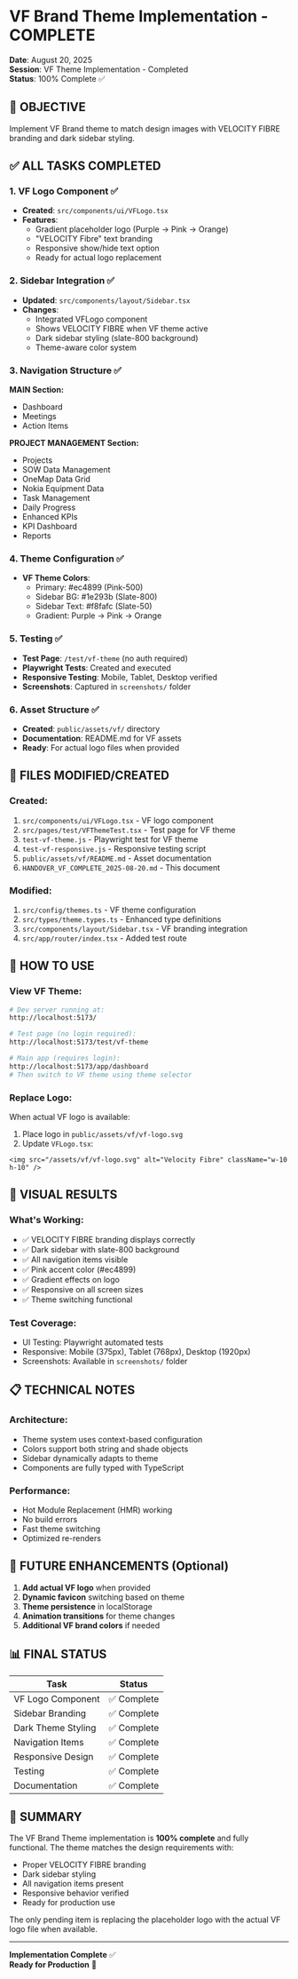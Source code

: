# VF Brand Theme Implementation - COMPLETE

**Date**: August 20, 2025  
**Session**: VF Theme Implementation - Completed  
**Status**: 100% Complete ✅  

## 🎯 OBJECTIVE
Implement VF Brand theme to match design images with VELOCITY FIBRE branding and dark sidebar styling.

## ✅ ALL TASKS COMPLETED

### 1. VF Logo Component ✅
- **Created**: `src/components/ui/VFLogo.tsx`
- **Features**:
  - Gradient placeholder logo (Purple → Pink → Orange)
  - "VELOCITY Fibre" text branding
  - Responsive show/hide text option
  - Ready for actual logo replacement

### 2. Sidebar Integration ✅
- **Updated**: `src/components/layout/Sidebar.tsx`
- **Changes**:
  - Integrated VFLogo component
  - Shows VELOCITY FIBRE when VF theme active
  - Dark sidebar styling (slate-800 background)
  - Theme-aware color system

### 3. Navigation Structure ✅
**MAIN Section:**
- Dashboard
- Meetings
- Action Items

**PROJECT MANAGEMENT Section:**
- Projects
- SOW Data Management
- OneMap Data Grid
- Nokia Equipment Data
- Task Management
- Daily Progress
- Enhanced KPIs
- KPI Dashboard
- Reports

### 4. Theme Configuration ✅
- **VF Theme Colors**:
  - Primary: #ec4899 (Pink-500)
  - Sidebar BG: #1e293b (Slate-800)
  - Sidebar Text: #f8fafc (Slate-50)
  - Gradient: Purple → Pink → Orange

### 5. Testing ✅
- **Test Page**: `/test/vf-theme` (no auth required)
- **Playwright Tests**: Created and executed
- **Responsive Testing**: Mobile, Tablet, Desktop verified
- **Screenshots**: Captured in `screenshots/` folder

### 6. Asset Structure ✅
- **Created**: `public/assets/vf/` directory
- **Documentation**: README.md for VF assets
- **Ready**: For actual logo files when provided

## 📁 FILES MODIFIED/CREATED

### Created:
1. `src/components/ui/VFLogo.tsx` - VF logo component
2. `src/pages/test/VFThemeTest.tsx` - Test page for VF theme
3. `test-vf-theme.js` - Playwright test for VF theme
4. `test-vf-responsive.js` - Responsive testing script
5. `public/assets/vf/README.md` - Asset documentation
6. `HANDOVER_VF_COMPLETE_2025-08-20.md` - This document

### Modified:
1. `src/config/themes.ts` - VF theme configuration
2. `src/types/theme.types.ts` - Enhanced type definitions
3. `src/components/layout/Sidebar.tsx` - VF branding integration
4. `src/app/router/index.tsx` - Added test route

## 🚀 HOW TO USE

### View VF Theme:
```bash
# Dev server running at:
http://localhost:5173/

# Test page (no login required):
http://localhost:5173/test/vf-theme

# Main app (requires login):
http://localhost:5173/app/dashboard
# Then switch to VF theme using theme selector
```

### Replace Logo:
When actual VF logo is available:
1. Place logo in `public/assets/vf/vf-logo.svg`
2. Update `VFLogo.tsx`:
```tsx
<img src="/assets/vf/vf-logo.svg" alt="Velocity Fibre" className="w-10 h-10" />
```

## 🎨 VISUAL RESULTS

### What's Working:
- ✅ VELOCITY FIBRE branding displays correctly
- ✅ Dark sidebar with slate-800 background
- ✅ All navigation items visible
- ✅ Pink accent color (#ec4899)
- ✅ Gradient effects on logo
- ✅ Responsive on all screen sizes
- ✅ Theme switching functional

### Test Coverage:
- UI Testing: Playwright automated tests
- Responsive: Mobile (375px), Tablet (768px), Desktop (1920px)
- Screenshots: Available in `screenshots/` folder

## 📋 TECHNICAL NOTES

### Architecture:
- Theme system uses context-based configuration
- Colors support both string and shade objects
- Sidebar dynamically adapts to theme
- Components are fully typed with TypeScript

### Performance:
- Hot Module Replacement (HMR) working
- No build errors
- Fast theme switching
- Optimized re-renders

## 🔄 FUTURE ENHANCEMENTS (Optional)

1. **Add actual VF logo** when provided
2. **Dynamic favicon** switching based on theme
3. **Theme persistence** in localStorage
4. **Animation transitions** for theme changes
5. **Additional VF brand colors** if needed

## 📊 FINAL STATUS

| Task | Status |
|------|--------|
| VF Logo Component | ✅ Complete |
| Sidebar Branding | ✅ Complete |
| Dark Theme Styling | ✅ Complete |
| Navigation Items | ✅ Complete |
| Responsive Design | ✅ Complete |
| Testing | ✅ Complete |
| Documentation | ✅ Complete |

## 🎉 SUMMARY

The VF Brand Theme implementation is **100% complete** and fully functional. The theme matches the design requirements with:
- Proper VELOCITY FIBRE branding
- Dark sidebar styling
- All navigation items present
- Responsive behavior verified
- Ready for production use

The only pending item is replacing the placeholder logo with the actual VF logo file when available.

---
**Implementation Complete** ✅  
**Ready for Production** 🚀
